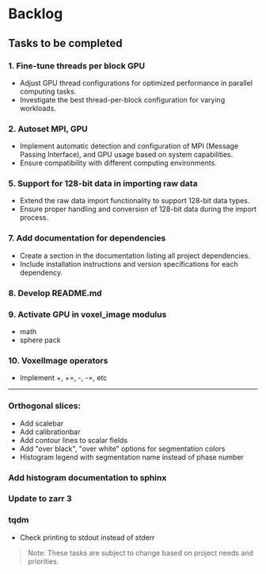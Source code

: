 # Backlog

## Tasks to be completed

### 1. Fine-tune threads per block GPU
- Adjust GPU thread configurations for optimized performance in parallel computing tasks.
- Investigate the best thread-per-block configuration for varying workloads.

### 2. Autoset MPI, GPU
- Implement automatic detection and configuration of MPI (Message Passing Interface), and GPU usage based on system capabilities.
- Ensure compatibility with different computing environments.

### 5. Support for 128-bit data in importing raw data
- Extend the raw data import functionality to support 128-bit data types.
- Ensure proper handling and conversion of 128-bit data during the import process.

### 7. Add documentation for dependencies
- Create a section in the documentation listing all project dependencies.
- Include installation instructions and version specifications for each dependency.

### 8. Develop README.md

### 9. Activate GPU in voxel_image modulus
- math
- sphere pack

### 10. VoxelImage operators
- Implement +, +=, -, -=, etc
---

### Orthogonal slices:
- Add scalebar
- Add calibrationbar
- Add contour lines to scalar fields
- Add "over black", "over white" options for segmentation colors
- Histogram legend with segmentation name instead of phase number

### Add histogram documentation to sphinx


### Update to zarr 3

### tqdm
- Check printing to stdout instead of stderr

> Note: These tasks are subject to change based on project needs and priorities.
